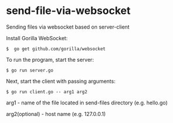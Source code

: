 # send-file-via-websocket

Sending files via websocket based on server-client

Install Gorilla WebSocket:

    $  go get github.com/gorilla/websocket

To run the program, start the server:

    $ go run server.go

Next, start the client with passing arguments:

    $ go run client.go -- arg1 arg2

arg1 - name of the file located in send-files directory (e.g. hello.go)

arg2(optional) - host name (e.g. 127.0.0.1)